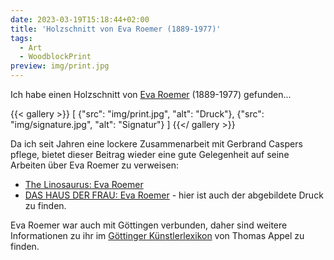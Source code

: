 ```yaml
---
date: 2023-03-19T15:18:44+02:00
title: 'Holzschnitt von Eva Roemer (1889-1977)'
tags:
  - Art
  - WoodblockPrint
preview: img/print.jpg
---
```


Ich habe einen Holzschnitt von [Eva Roemer](https://de.wikipedia.org/wiki/Eva_Roemer) (1889-1977) gefunden...
<!--more-->

{{< gallery >}}
[
  {"src": "img/print.jpg", "alt": "Druck"},
  {"src": "img/signature.jpg", "alt": "Signatur"}
]
{{</ gallery >}}

Da ich seit Jahren eine lockere Zusammenarbeit mit Gerbrand Caspers pflege, bietet dieser Beitrag wieder eine gute Gelegenheit auf  seine Arbeiten über Eva Roemer zu verweisen:

* [The Linosaurus: Eva Roemer](https://gerrie-thefriendlyghost.blogspot.com/2011/07/eva-roemer.html)
* [DAS HAUS DER FRAU: Eva Roemer](https://www.dashausderfrau.nl/roemer-eva.html) - hier ist auch der abgebildete Druck zu finden.

Eva Roemer war auch mit Göttingen verbunden, daher sind weitere Informationen zu ihr im [Göttinger Künstlerlexikon](https://univerlag.uni-goettingen.de/bitstream/handle/3/isbn-978-3-86395-504-5/Appel_diss.pdf) von Thomas Appel zu finden.
